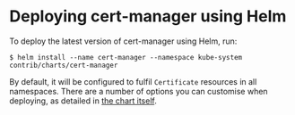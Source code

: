 # Deploying cert-manager using Helm

To deploy the latest version of cert-manager using Helm, run:

```
$ helm install --name cert-manager --namespace kube-system contrib/charts/cert-manager
```

By default, it will be configured to fulfil `Certificate` resources in all namespaces. There are a number of options you can customise when deploying, as detailed in [the chart itself](https://github.com/jetstack-experimental/cert-manager/tree/master/contrib/charts/cert-manager).